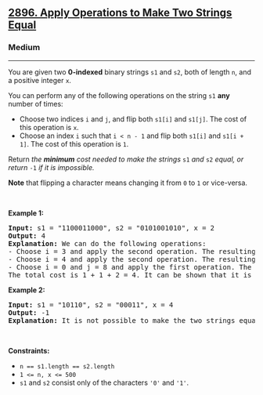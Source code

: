 <h2><a href="https://leetcode.com/problems/apply-operations-to-make-two-strings-equal/">2896. Apply Operations to Make Two Strings Equal</a></h2><h3>Medium</h3><hr><div><p>You are given two <strong>0-indexed</strong> binary strings <code>s1</code> and <code>s2</code>, both of length <code>n</code>, and a positive integer <code>x</code>.</p>

<p>You can perform any of the following operations on the string <code>s1</code> <strong>any</strong> number of times:</p>

<ul>
	<li>Choose two indices <code>i</code> and <code>j</code>, and flip both <code>s1[i]</code> and <code>s1[j]</code>. The cost of this operation is <code>x</code>.</li>
	<li>Choose an index <code>i</code> such that <code>i &lt; n - 1</code> and flip both <code>s1[i]</code> and <code>s1[i + 1]</code>. The cost of this operation is <code>1</code>.</li>
</ul>

<p>Return <em>the <strong>minimum</strong> cost needed to make the strings </em><code>s1</code><em> and </em><code>s2</code><em> equal, or return </em><code>-1</code><em> if it is impossible.</em></p>

<p><strong>Note</strong> that flipping a character means changing it from <code>0</code> to <code>1</code> or vice-versa.</p>

<p>&nbsp;</p>
<p><strong class="example">Example 1:</strong></p>

<pre><strong>Input:</strong> s1 = "1100011000", s2 = "0101001010", x = 2
<strong>Output:</strong> 4
<strong>Explanation:</strong> We can do the following operations:
- Choose i = 3 and apply the second operation. The resulting string is s1 = "110<u><strong>11</strong></u>11000".
- Choose i = 4 and apply the second operation. The resulting string is s1 = "1101<strong><u>00</u></strong>1000".
- Choose i = 0 and j = 8 and apply the first operation. The resulting string is s1 = "<u><strong>0</strong></u>1010010<u><strong>1</strong></u>0" = s2.
The total cost is 1 + 1 + 2 = 4. It can be shown that it is the minimum cost possible.
</pre>

<p><strong class="example">Example 2:</strong></p>

<pre><strong>Input:</strong> s1 = "10110", s2 = "00011", x = 4
<strong>Output:</strong> -1
<strong>Explanation:</strong> It is not possible to make the two strings equal.
</pre>

<p>&nbsp;</p>
<p><strong>Constraints:</strong></p>

<ul>
	<li><code>n == s1.length == s2.length</code></li>
	<li><code>1 &lt;= n, x &lt;= 500</code></li>
	<li><code>s1</code> and <code>s2</code> consist only of the characters <code>'0'</code> and <code>'1'</code>.</li>
</ul>
</div>